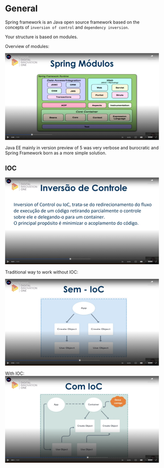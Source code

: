 # General

Spring framework is an Java open source framework based on the concepts of `inversion of control` and `dependency inversion`.

Your structure is based on modules.

Overview of modules:

![modules](images/modules.png)

Java EE mainly in version preview of 5 was very verbose and burocratic and Spring Framework born as a more simple solution.

## IOC

![ioc - IOC](images/ioc-general.png)

Traditional way to work without IOC:

![without IOC](images/without-ioc.png)

With IOC:
![with IOC](images/with-ioc.png)
